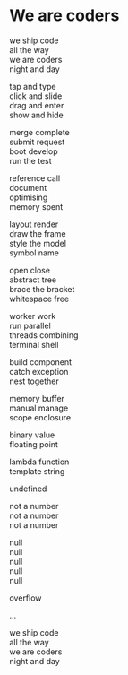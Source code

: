 # We are coders

we ship code\
all the way\
we are coders\
night and day

tap and type\
click and slide\
drag and enter\
show and hide

merge complete\
submit request\
boot develop\
run the test

reference call\
document\
optimising\
memory spent

layout render\
draw the frame\
style the model\
symbol name

open close\
abstract tree\
brace the bracket\
whitespace free

worker work\
run parallel\
threads combining\
terminal shell

build component\
catch exception\
nest together

memory buffer\
manual manage\
scope enclosure

binary value\
floating point

lambda function\
template string

undefined

not a number\
not a number\
not a number

null\
null\
null\
null\
null

overflow

...

we ship code\
all the way\
we are coders\
night and day





